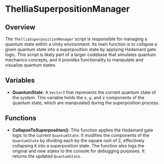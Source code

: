 # ThelliaSuperpositionManager

## Overview
The `ThelliaSuperpositionManager` script is responsible for managing a quantum state within a Unity environment. Its main function is to collapse a given quantum state into a superposition state by applying Hadamard gate logic. This script is likely part of a larger codebase that simulates quantum mechanics concepts, and it provides functionality to manipulate and visualize quantum states.

## Variables
- **QuantumState**: A `Vector3` that represents the current quantum state of the system. This variable holds the x, y, and z components of the quantum state, which are manipulated during the superposition process.

## Functions
- **CollapseToSuperposition()**: This function applies the Hadamard gate logic to the current `QuantumState`. It modifies the components of the `QuantumState` by dividing each by the square root of 2, effectively collapsing it into a superposition state. The function also logs the original and new states to the console for debugging purposes. It returns the updated `QuantumState`.